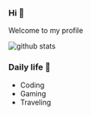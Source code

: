 ### Hi 👋
Welcome to my profile

![github stats](https://github-readme-stats.vercel.app/api?username=zeirash&show_icons=true)

### Daily life 💬
- Coding
- Gaming
- Traveling
